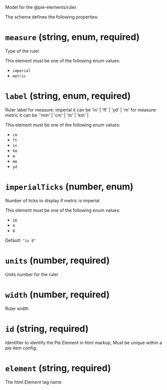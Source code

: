 Model for the @pie-elements/ruler

The schema defines the following properties:

# `measure` (string, enum, required)

Type of the ruler

This element must be one of the following enum values:

* `imperial`
* `metric`

# `label` (string, enum, required)

Ruler label
for measure: imperial it can be 'in' | 'ft' | 'yd' | 'm'
for measure: metric it can be ''mm' | 'cm' | 'm' | 'km' |

This element must be one of the following enum values:

* `cm`
* `ft`
* `in`
* `km`
* `m`
* `mm`
* `yd`

# `imperialTicks` (number, enum)

Number of ticks to display if metric is imperial

This element must be one of the following enum values:

* `16`
* `4`
* `8`

Default: `"is 8"`

# `units` (number, required)

Units number for the ruler

# `width` (number, required)

Ruler width

# `id` (string, required)

Identifier to identify the Pie Element in html markup, Must be unique within a pie item config.

# `element` (string, required)

The html Element tag name